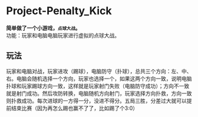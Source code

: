 # Project-Penalty_Kick
**简单做了一个小游戏，`点球大战`。**   
功能：玩家和电脑电脑玩家进行虚拟的点球大战。  
## 玩法
 玩家和电脑对战，玩家进攻（踢球），电脑防守（扑球），总共三个方向：左、中、右。电脑会随机选择一个方向，玩家也选择一个，如果这两个方向一致，说明电脑扑球和玩家踢球方向一致，这样就是玩家射门失败（电脑防守成功）；方向不一致就是射门成功。然后攻防转换，电脑随机方向射门，玩家选择方向扑救，方向一致则扑救成功。每次进球的一方得一分，没进不得分。五局三胜，分差过大就可以提前结束比赛（因为再怎么踢也赢不了了，比如踢了个3:0）
